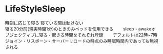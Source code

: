 # LifeStyleSleep
時刻に応じて寝る 
寝ている間は動けない  
寝る20分前(現実時間1分)のときのみベッドを使用できる　　
sleep・awakeオブジェクティブに寝る・起きる時間をそれぞれ登録　　
デフォルトは22時~7時  
ジョイン・リスポーン・サーバーリロードの時点のみ睡眠時間内であっても無視される
